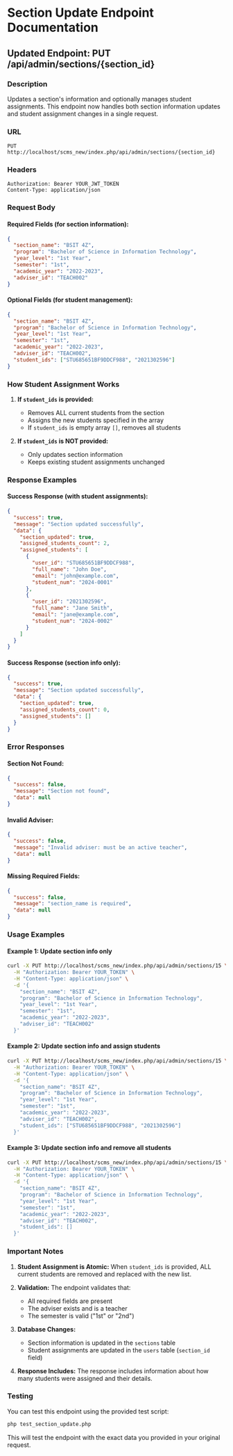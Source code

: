 # Section Update Endpoint Documentation

## Updated Endpoint: PUT /api/admin/sections/{section_id}

### Description
Updates a section's information and optionally manages student assignments. This endpoint now handles both section information updates and student assignment changes in a single request.

### URL
```
PUT http://localhost/scms_new/index.php/api/admin/sections/{section_id}
```

### Headers
```
Authorization: Bearer YOUR_JWT_TOKEN
Content-Type: application/json
```

### Request Body

#### Required Fields (for section information):
```json
{
  "section_name": "BSIT 4Z",
  "program": "Bachelor of Science in Information Technology", 
  "year_level": "1st Year",
  "semester": "1st",
  "academic_year": "2022-2023",
  "adviser_id": "TEACH002"
}
```

#### Optional Fields (for student management):
```json
{
  "section_name": "BSIT 4Z",
  "program": "Bachelor of Science in Information Technology",
  "year_level": "1st Year", 
  "semester": "1st",
  "academic_year": "2022-2023",
  "adviser_id": "TEACH002",
  "student_ids": ["STU685651BF9DDCF988", "2021302596"]
}
```

### How Student Assignment Works

1. **If `student_ids` is provided:**
   - Removes ALL current students from the section
   - Assigns the new students specified in the array
   - If `student_ids` is empty array `[]`, removes all students

2. **If `student_ids` is NOT provided:**
   - Only updates section information
   - Keeps existing student assignments unchanged

### Response Examples

#### Success Response (with student assignments):
```json
{
  "success": true,
  "message": "Section updated successfully",
  "data": {
    "section_updated": true,
    "assigned_students_count": 2,
    "assigned_students": [
      {
        "user_id": "STU685651BF9DDCF988",
        "full_name": "John Doe",
        "email": "john@example.com",
        "student_num": "2024-0001"
      },
      {
        "user_id": "2021302596",
        "full_name": "Jane Smith", 
        "email": "jane@example.com",
        "student_num": "2024-0002"
      }
    ]
  }
}
```

#### Success Response (section info only):
```json
{
  "success": true,
  "message": "Section updated successfully",
  "data": {
    "section_updated": true,
    "assigned_students_count": 0,
    "assigned_students": []
  }
}
```

### Error Responses

#### Section Not Found:
```json
{
  "success": false,
  "message": "Section not found",
  "data": null
}
```

#### Invalid Adviser:
```json
{
  "success": false,
  "message": "Invalid adviser: must be an active teacher",
  "data": null
}
```

#### Missing Required Fields:
```json
{
  "success": false,
  "message": "section_name is required",
  "data": null
}
```

### Usage Examples

#### Example 1: Update section info only
```bash
curl -X PUT http://localhost/scms_new/index.php/api/admin/sections/15 \
  -H "Authorization: Bearer YOUR_TOKEN" \
  -H "Content-Type: application/json" \
  -d '{
    "section_name": "BSIT 4Z",
    "program": "Bachelor of Science in Information Technology",
    "year_level": "1st Year",
    "semester": "1st", 
    "academic_year": "2022-2023",
    "adviser_id": "TEACH002"
  }'
```

#### Example 2: Update section info and assign students
```bash
curl -X PUT http://localhost/scms_new/index.php/api/admin/sections/15 \
  -H "Authorization: Bearer YOUR_TOKEN" \
  -H "Content-Type: application/json" \
  -d '{
    "section_name": "BSIT 4Z",
    "program": "Bachelor of Science in Information Technology",
    "year_level": "1st Year",
    "semester": "1st",
    "academic_year": "2022-2023", 
    "adviser_id": "TEACH002",
    "student_ids": ["STU685651BF9DDCF988", "2021302596"]
  }'
```

#### Example 3: Update section info and remove all students
```bash
curl -X PUT http://localhost/scms_new/index.php/api/admin/sections/15 \
  -H "Authorization: Bearer YOUR_TOKEN" \
  -H "Content-Type: application/json" \
  -d '{
    "section_name": "BSIT 4Z",
    "program": "Bachelor of Science in Information Technology",
    "year_level": "1st Year",
    "semester": "1st",
    "academic_year": "2022-2023",
    "adviser_id": "TEACH002", 
    "student_ids": []
  }'
```

### Important Notes

1. **Student Assignment is Atomic:** When `student_ids` is provided, ALL current students are removed and replaced with the new list.

2. **Validation:** The endpoint validates that:
   - All required fields are present
   - The adviser exists and is a teacher
   - The semester is valid ("1st" or "2nd")

3. **Database Changes:** 
   - Section information is updated in the `sections` table
   - Student assignments are updated in the `users` table (`section_id` field)

4. **Response Includes:** The response includes information about how many students were assigned and their details.

### Testing

You can test this endpoint using the provided test script:
```bash
php test_section_update.php
```

This will test the endpoint with the exact data you provided in your original request. 